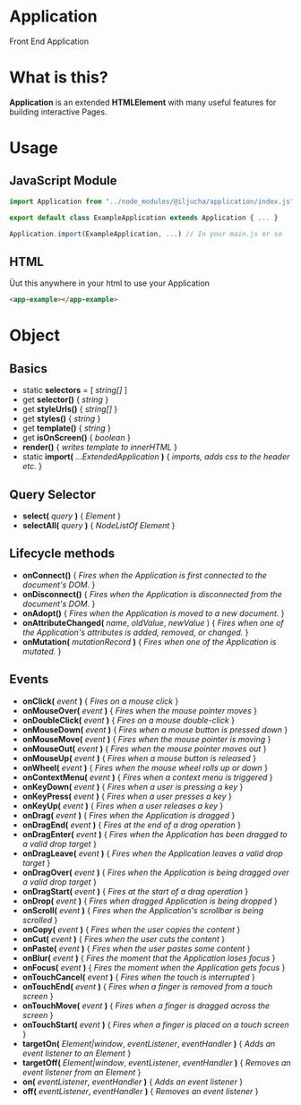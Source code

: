 # Application
Front End Application

# What is this?
**Application** is an extended **HTMLElement** with many useful features for building interactive Pages.

# Usage
## JavaScript Module
```javascript
import Application from "../node_modules/@iljucha/application/index.js"

export default class ExampleApplication extends Application { ... }

Application.import(ExampleApplication, ...) // In your main.js or so
```
## HTML
Üut this anywhere in your html to use your Application
```html
<app-example></app-example>
```

# Object
## Basics
* static **selectors** = [ *string[]* ]
* get **selector()** { *string* }
* get **styleUrls()** { *string[]* }
* get **styles()** { *string* }
* get **template()** { *string* }
* get **isOnScreen()** { *boolean* }
* **render()** { *writes template to innerHTML* }
* static **import(** *...ExtendedApplication* **)** { *imports, adds css to the header etc.* }

## Query Selector
* **select(** *query* **)** { *Element* }
* **selectAll(** *query* **)** { *NodeListOf Element* } 

## Lifecycle methods
* **onConnect()** { *Fires when the Application is first connected to the document's DOM.* }
* **onDisconnect()** { *Fires when the Application is disconnected from the document's DOM.* }
* **onAdopt()** { *Fires when the Application is moved to a new document.* }
* **onAttributeChanged(** *name*, *oldValue*, *newValue* ) { *Fires when one of the Application's attributes is added, removed, or changed.* }
* **onMutation(** *mutationRecord* **)** { *Fires when one of the Application is mutated.* }

## Events
* **onClick(** *event* **)** { *Fires on a mouse click* }
* **onMouseOver(** *event* **)** { *Fires when the mouse pointer moves* }
* **onDoubleClick(** *event* **)** { *Fires on a mouse double-click* }
* **onMouseDown(** *event* **)** { *Fires when a mouse button is pressed down* }
* **onMouseMove(** *event* **)** { *Fires when the mouse pointer is moving* }
* **onMouseOut(** *event* **)** { *Fires when the mouse pointer moves out* }
* **onMouseUp(** *event* **)** { *Fires when a mouse button is released* }
* **onWheel(** *event* **)** { *Fires when the mouse wheel rolls up or down* }
* **onContextMenu(** *event* **)** { *Fires when a context menu is triggered* }
* **onKeyDown(** *event* **)** { *Fires when a user is pressing a key* }
* **onKeyPress(** *event* **)** { *Fires when a user presses a key* }
* **onKeyUp(** *event* **)** { *Fires when a user releases a key* }
* **onDrag(** *event* **)** { *Fires when the Application is dragged* }
* **onDragEnd(** *event* **)** { *Fires at the end of a drag operation* }
* **onDragEnter(** *event* **)** { *Fires when the Application has been dragged to a valid drop target* }
* **onDragLeave(** *event* **)** { *Fires when the Application leaves a valid drop target* }
* **onDragOver(** *event* **)** { *Fires when the Application is being dragged over a valid drop target* }
* **onDragStart(** *event* **)** { *Fires at the start of a drag operation* }
* **onDrop(** *event* **)** { *Fires when dragged Application is being dropped* }
* **onScroll(** *event* **)** { *Fires when the Application's scrollbar is being scrolled* }
* **onCopy(** *event* **)** { *Fires when the user copies the content* }
* **onCut(** *event* **)** { *Fires when the user cuts the content* }
* **onPaste(** *event* **)** { *Fires when the user pastes some content* }
* **onBlur(** *event* **)** { *Fires the moment that the Application loses focus* }
* **onFocus(** *event* **)** { *Fires the moment when the Application gets focus* }
* **onTouchCancel(** *event* **)** { *Fires when the touch is interrupted* }
* **onTouchEnd(** *event* **)** { *Fires when a finger is removed from a touch screen* }
* **onTouchMove(** *event* **)** { *Fires when a finger is dragged across the screen* }
* **onTouchStart(** *event* **)** { *Fires when a finger is placed on a touch screen* }
* **targetOn(** *Element|window*, *eventListener*, *eventHandler* **)** { *Adds an event listener to an Element* }
* **targetOff(** *Element|window*, *eventListener*, *eventHandler* **)** { *Removes an event listener from an Element* }
* **on(** *eventListener*, *eventHandler* **)** { *Adds an event listener* }
* **off(** *eventListener*, *eventHandler* **)** { *Removes an event listener* }
